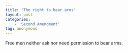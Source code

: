 ```yaml
---
title: 'The right to bear arms'
layout: post
categories:
    - 'Second Amendment'
tag: anonymous
---
```


Free men neither ask nor need permission to bear arms.
